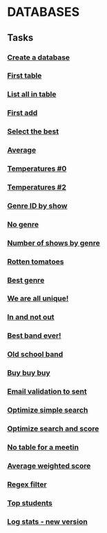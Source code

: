 # DATABASES

## Tasks

### [Create a database](./0-create_database_if_missing.sql)

### [First table](./1-first_table.sql)

### [List all in table](./2-list_values.sql)

### [First add](./3-insert_value.sql)

### [Select the best](./4-best_score.sql)

### [Average](./5-average.sql)

### [Temperatures #0](./6-avg_temperatures.sql)

### [Temperatures #2](./7-max_state.sql)

### [Genre ID by show](./8-genre_id_by_show.sql)

### [No genre](./9-no_genre.sql)

### [Number of shows by genre](./10-count_shows_by_genre.sql)

### [Rotten tomatoes](./11-rating_shows.sql)

### [Best genre](./12-rating_genres.sql)

### [We are all unique!](./13-uniq_users.sql)

### [In and not out](./14-country_users.sql)

### [Best band ever!](./15-fans.sql)

### [Old school band](./16-glam_rock.sql)

### [Buy buy buy](./17-store.sql)

### [Email validation to sent](./18-valid_email.sql)

### [Optimize simple search](./100-index_my_names.sql)

### [Optimize search and score](./101-index_name_score.sql)

### [No table for a meetin](./102-need_meeting.sql)

### [Average weighted score](./103-average_weighted_score.sql)

### [Regex filter](./104-find)

### [Top students](./105-students.py)

### [Log stats - new version](./106-log_stats.py)
